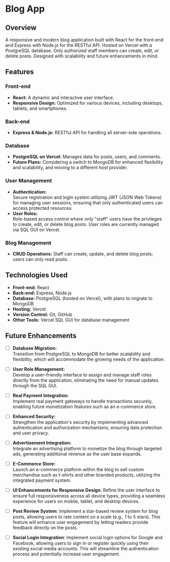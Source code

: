 # Blog App

## Overview

A responsive and modern blog application built with React for the front-end and Express with Node.js for the RESTful API. Hosted on Vercel with a PostgreSQL database. Only authorized staff members can create, edit, or delete posts. Designed with scalability and future enhancements in mind.

## Features

### Front-end
- **React:** A dynamic and interactive user interface.
- **Responsive Design:** Optimized for various devices, including desktops, tablets, and smartphones.

### Back-end
- **Express & Node.js:** RESTful API for handling all server-side operations.
  
### Database
- **PostgreSQL on Vercel:** Manages data for posts, users, and comments.
- **Future Plans:** Considering a switch to MongoDB for enhanced flexibility and scalability, and moving to a different host provider.

### User Management
- **Authentication:**  
  Secure registration and login system utilizing JWT (JSON Web Tokens) for managing user sessions, ensuring that only authenticated users can access protected resources.
- **User Roles:**  
  Role-based access control where only "staff" users have the privileges to create, edit, or delete blog posts. User roles are currently managed via SQL GUI on Vercel.

### Blog Management
- **CRUD Operations:** Staff can create, update, and delete blog posts; users can only read posts.

## Technologies Used

- **Front-end:** React
- **Back-end:** Express, Node.js
- **Database:** PostgreSQL (hosted on Vercel), with plans to migrate to MongoDB
- **Hosting:** Vercel
- **Version Control:** Git, GitHub
- **Other Tools:** Vercel SQL GUI for database management

## Future Enhancements
- [ ] **Database Migration:**  
  Transition from PostgreSQL to MongoDB for better scalability and flexibility, which will accommodate the growing needs of the application.

- [ ] **User Role Management:**  
  Develop a user-friendly interface to assign and manage staff roles directly from the application, eliminating the need for manual updates through the SQL GUI.

- [ ] **Real Payment Integration:**  
  Implement real payment gateways to handle transactions securely, enabling future monetization features such as an e-commerce store.

- [ ] **Enhanced Security:**  
  Strengthen the application's security by implementing advanced authentication and authorization mechanisms, ensuring data protection and user privacy.

- [ ] **Advertisement Integration:**  
  Integrate an advertising platform to monetize the blog through targeted ads, generating additional revenue as the user base expands.

- [ ] **E-Commerce Store:**  
  Launch an e-commerce platform within the blog to sell custom merchandise such as t-shirts and other branded products, utilizing the integrated payment system.

- [ ] **UI Enhancements for Responsive Design**:
  Refine the user interface to ensure full responsiveness across all device types, providing a seamless experience for users on mobile, tablet, and desktop devices.

- [ ] **Post Review System**:
  Implement a star-based review system for blog posts, allowing users to rate content on a scale (e.g., 1 to 5 stars). This feature will enhance user engagement by letting readers provide feedback directly on the posts.

- [ ] **Social Login Integration**:
  Implement social login options for Google and Facebook, allowing users to sign in or register quickly using their existing social media accounts. This will streamline the authentication process and potentially increase user engagement.

